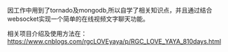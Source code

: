 因工作中用到了tornado及mongodb,所以自学了相关知识点，并且通过结合websocket实现一个简单的在线视频文字聊天功能。

相关项目介绍及使用方法在：https://www.cnblogs.com/rgcLOVEyaya/p/RGC_LOVE_YAYA_810days.html
